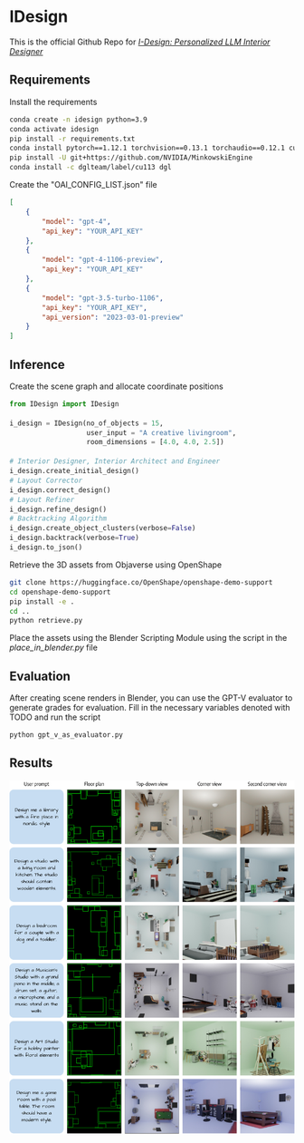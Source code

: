 # IDesign
This is the official Github Repo for [*I-Design: Personalized LLM Interior Designer*](https://atcelen.github.io/I-Design/)

## Requirements
Install the requirements
```bash
conda create -n idesign python=3.9
conda activate idesign
pip install -r requirements.txt
conda install pytorch==1.12.1 torchvision==0.13.1 torchaudio==0.12.1 cudatoolkit=11.3 -c pytorch
pip install -U git+https://github.com/NVIDIA/MinkowskiEngine
conda install -c dglteam/label/cu113 dgl
```
Create the "OAI_CONFIG_LIST.json" file
```json
[
    {
        "model": "gpt-4",
        "api_key": "YOUR_API_KEY"
    },
    {
        "model": "gpt-4-1106-preview",
        "api_key": "YOUR_API_KEY"
    },
    {
        "model": "gpt-3.5-turbo-1106",
        "api_key": "YOUR_API_KEY",
        "api_version": "2023-03-01-preview"
    }
]
```
## Inference
Create the scene graph and allocate coordinate positions
```python
from IDesign import IDesign

i_design = IDesign(no_of_objects = 15, 
                   user_input = "A creative livingroom", 
                   room_dimensions = [4.0, 4.0, 2.5])

# Interior Designer, Interior Architect and Engineer 
i_design.create_initial_design()
# Layout Corrector
i_design.correct_design()
# Layout Refiner
i_design.refine_design()
# Backtracking Algorithm
i_design.create_object_clusters(verbose=False)
i_design.backtrack(verbose=True)
i_design.to_json()
```

Retrieve the 3D assets from Objaverse using OpenShape
```bash
git clone https://huggingface.co/OpenShape/openshape-demo-support
cd openshape-demo-support
pip install -e .
cd ..
python retrieve.py
```

Place the assets using the Blender Scripting Module using the script in the *place_in_blender.py* file

## Evaluation
After creating scene renders in Blender, you can use the GPT-V evaluator to generate grades for evaluation. Fill in the necessary variables denoted with TODO and run the script
```bash
python gpt_v_as_evaluator.py
```

## Results
![gallery](imgs/gallery.jpg)
